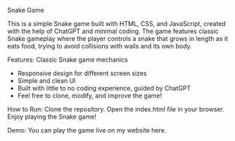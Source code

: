 Snake Game

This is a simple Snake game built with HTML, CSS, and JavaScript, created with the help of ChatGPT and minimal coding. The game features classic Snake gameplay where the player controls a snake that grows in length as it eats food, trying to avoid collisions with walls and its own body.

Features:
Classic Snake game mechanics
- Responsive design for different screen sizes
- Simple and clean UI
- Built with little to no coding experience, guided by ChatGPT
- Feel free to clone, modify, and improve the game!

How to Run:
Clone the repository.
Open the index.html file in your browser.
Enjoy playing the Snake game!

Demo:
You can play the game live on my website here.
